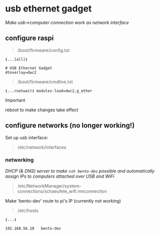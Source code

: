 # usb ethernet gadget
*Make usb→computer connection work as network interface*

## configure raspi
> /boot/firmware/config.txt
```
⦗...[all]⦘

# USB Ethernet Gadget
dtoverlay=dwc2
```

> /boot/firmware/cmdline.txt
```
⦗...rootwait⦘ modules-load=dwc2,g_ether
```

> [!IMPORTANT]
> reboot to make changes take effect

## configure networks (no longer working!)
Set up usb interface:
> /etc/network/interfaces


### networking
*DHCP (& DNS) server to make `ssh bento-dev` possible and automatically assign IPs to computers attached over USB and WiFi*

> /etc/NetworkManager/system-connections/schaeufele_wifi.nmconnection


Make 'bento-dev' route to pi's IP (currently not working)
> /etc/hosts
```
⦗...⦘

192.168.56.10	bento-dev
```
